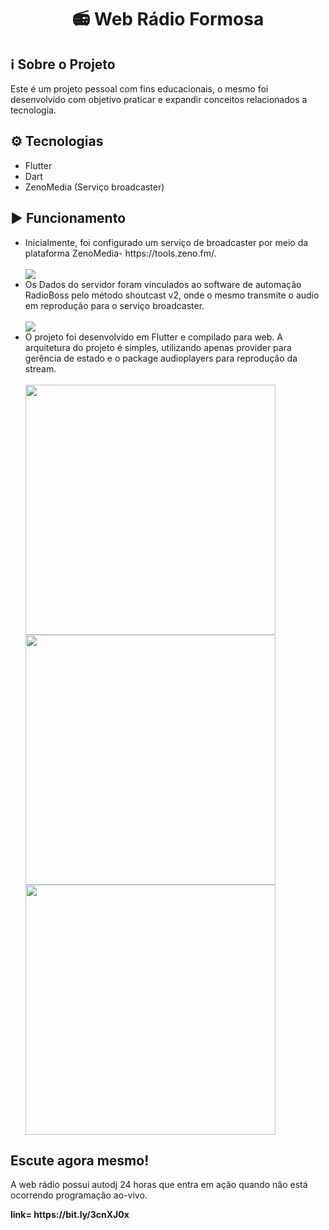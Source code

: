 <h1 align="Center">📻 Web Rádio Formosa</h1>
<h2>ℹ️ Sobre o Projeto</h2>

<p>
Este é um projeto pessoal com fins educacionais, o mesmo foi desenvolvido com objetivo praticar e expandir conceitos relacionados a tecnologia.
</p>

<h2>⚙️ Tecnologias</h2>
<p>
<ul>
<li>Flutter</li>
<li>Dart</li>
<li>ZenoMedia (Serviço broadcaster)</li>
</ul>
</p>
<h2>▶️ Funcionamento</h2>
<ul>
<li>Inicialmente, foi configurado um serviço de broadcaster por meio da plataforma ZenoMedia- https://tools.zeno.fm/.
</li>
<br>
<img src="https://user-images.githubusercontent.com/99498850/179574047-8bd10de0-a64b-4a69-8c06-4bf45a9a063e.PNG">
<li>Os Dados do servidor foram vinculados ao software de automação RadioBoss pelo método shoutcast v2, onde o mesmo transmite o audio em reprodução para o serviço broadcaster.</li>
<br>
<img src="https://user-images.githubusercontent.com/99498850/179575301-3f7bf76c-02de-424f-b213-26ebffa0ced4.PNG">
<li>O projeto foi desenvolvido em Flutter e compilado para web. A arquitetura do projeto é simples, utilizando apenas provider para gerência de estado e o package audioplayers para reprodução da stream.</li>
<br>
<img src="https://user-images.githubusercontent.com/99498850/179581651-e17b85f3-0607-46d4-b077-ec85d441e763.jpg"height =400>
<img src="https://user-images.githubusercontent.com/99498850/179581655-dfbd66f8-9e77-43b8-bab8-87fb83864673.jpg"height =400>
<img src="https://user-images.githubusercontent.com/99498850/179581662-d7cb290f-73ec-494e-98bd-2a768422a40c.jpg"height =400>
</ul>
<h2>Escute agora mesmo!</h2>
<p>A web rádio possui autodj 24 horas que entra em ação quando não está ocorrendo programação ao-vivo.</p>
<b>link= https://bit.ly/3cnXJ0x<b>
